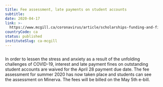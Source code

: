 ```yaml
---
title: Fee assessment, late payments on student accounts
subtitle: 
date: 2020-04-17
link: >-
  https://www.mcgill.ca/coronavirus/article/scholarships-funding-and-finances/interest-and-late-payment-fines-waived-fee-assessment-summer-term-deferred
countryCode: ca
status: published
instituteSlug: ca-mcgill
---
```

![]()

In order to lessen the stress and anxiety as a result of the unfolding challenges of COVID-19, interest and late payment fines on outstanding student accounts are waived for the April 28 payment due date. The fee assessment for summer 2020 has now taken place and students can see the assessment on Minerva. The fees will be billed on the May 5th e-bill.